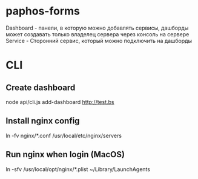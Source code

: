 # paphos-forms

Dashboard - панели, в которую можно добавлять сервисы, дашборды может создавать только владелец сервера через консоль на сервере
Service - Сторонний сервис, который можно подключить на дашборды

# CLI
## Create dashboard
node api/cli.js add-dashboard http://test.bs

## Install nginx config
ln -fv nginx/*.conf /usr/local/etc/nginx/servers

## Run nginx when login (MacOS)
ln -sfv /usr/local/opt/nginx/*.plist ~/Library/LaunchAgents